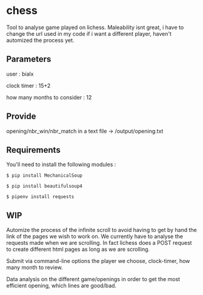 # chess

Tool to analyse game played on lichess. Maleability isnt great, i have to change the url used in my code if i want a different player, haven't automized the process yet.

Parameters
------------

user : bialx

clock timer : 15+2

how many months to consider : 12


Provide
------------
opening/nbr_win/nbr_match in a text file -> /output/opening.txt


Requirements
------------

You'll need to install the following modules :


    $ pip install MechanicalSoup
    
    $ pip install beautifulsoup4
    
    $ pipenv install requests

WIP
------------

Automize the process of the infinite scroll to avoid having to get by hand the link of the pages we wish to work on. We currently have to analyse the requests made when we are scrolling. In fact lichess does a POST request to create different html pages as long as we are scrolling.

Submit via command-line options the player we choose, clock-timer, how many month to review.

Data analysis on the different game/openings in order to get the most efficient opening, which lines are good/bad.  
